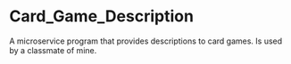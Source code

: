 # Card_Game_Description
A microservice program that provides descriptions to card games. Is used by a classmate of mine.
